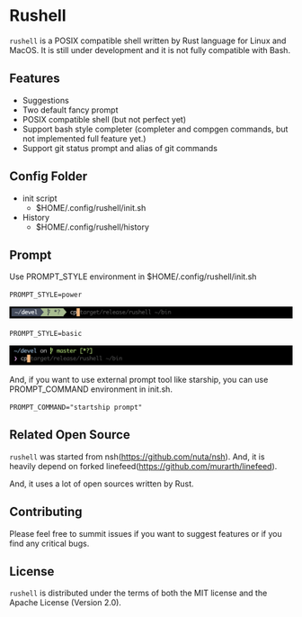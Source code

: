 # Rushell
`rushell` is a POSIX compatible shell written by Rust language for Linux and MacOS.
It is still under development and it is not fully compatible with Bash.

## Features
* Suggestions
* Two default fancy prompt
* POSIX compatible shell (but not perfect yet)
* Support bash style completer (completer and compgen commands, but not implemented full feature yet.)
* Support git status prompt and alias of git commands

## Config Folder
- init script
  - $HOME/.config/rushell/init.sh
- History
  - $HOME/.config/rushell/history

## Prompt

Use PROMPT_STYLE environment in $HOME/.config/rushell/init.sh

`PROMPT_STYLE=power`

![power prompt](https://raw.githubusercontent.com/hiking90/rushell/master/prompt_power_screenshot.png)

`PROMPT_STYLE=basic`

![basic prompt](https://raw.githubusercontent.com/hiking90/rushell/master/prompt_basic_screenshot.png)

And, if you want to use external prompt tool like starship, you can use PROMPT_COMMAND environment in init.sh.

`PROMPT_COMMAND="startship prompt"`


## Related Open Source
`rushell` was started from nsh(https://github.com/nuta/nsh).
And, it is heavily depend on forked linefeed(https://github.com/murarth/linefeed).

And, it uses a lot of open sources written by Rust.

## Contributing

Please feel free to summit issues if you want to suggest features or if you find any critical bugs.

## License

`rushell` is distributed under the terms of both the MIT license and the Apache License (Version 2.0).